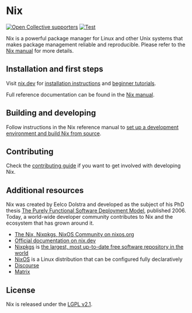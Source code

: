 # Nix

[![Open Collective supporters](https://opencollective.com/nixos/tiers/supporter/badge.svg?label=Supporters&color=brightgreen)](https://opencollective.com/nixos)
[![Test](https://github.com/NixOS/nix/workflows/Test/badge.svg)](https://github.com/NixOS/nix/actions)

Nix is a powerful package manager for Linux and other Unix systems that makes package
management reliable and reproducible. Please refer to the [Nix manual](https://nix.dev/reference/nix-manual)
for more details.

## Installation and first steps

Visit [nix.dev](https://nix.dev) for [installation instructions](https://nix.dev/tutorials/install-nix) and [beginner tutorials](https://nix.dev/tutorials/first-steps).

Full reference documentation can be found in the [Nix manual](https://nix.dev/reference/nix-manual).

## Building and developing

Follow instructions in the Nix reference manual to [set up a development environment and build Nix from source](https://nix.dev/manual/nix/development/development/building.html).

## Contributing

Check the [contributing guide](./CONTRIBUTING.md) if you want to get involved with developing Nix.

## Additional resources

Nix was created by Eelco Dolstra and developed as the subject of his PhD thesis [The Purely Functional Software Deployment Model](https://edolstra.github.io/pubs/phd-thesis.pdf), published 2006.
Today, a world-wide developer community contributes to Nix and the ecosystem that has grown around it.

- [The Nix, Nixpkgs, NixOS Community on nixos.org](https://nixos.org/)
- [Official documentation on nix.dev](https://nix.dev)
- [Nixpkgs](https://github.com/NixOS/nixpkgs) is [the largest, most up-to-date free software repository in the world](https://repology.org/repositories/graphs)
- [NixOS](https://github.com/NixOS/nixpkgs/tree/master/nixos) is a Linux distribution that can be configured fully declaratively
- [Discourse](https://discourse.nixos.org/)
- [Matrix](https://matrix.to/#/#nix:nixos.org)

## License

Nix is released under the [LGPL v2.1](./COPYING).
